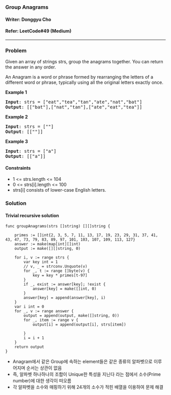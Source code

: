### Group Anagrams
#### Writer: Donggyu Cho
#### Refer: LeetCode#49 (Medium)
* * *
### Problem
Given an array of strings strs, group the anagrams together. You can return the answer in any order.

An Anagram is a word or phrase formed by rearranging the letters of a different word or phrase, typically using all the original letters exactly once.

<b>Example 1</b>
<pre>
<b>Input</b>: strs = ["eat","tea","tan","ate","nat","bat"]
<b>Output</b>: [["bat"],["nat","tan"],["ate","eat","tea"]]
</pre>

<b>Example 2</b>
<pre>
<b>Input</b>: strs = [""]
<b>Output</b>: [[""]]
</pre>

<b>Example 3</b>
<pre>
<b>Input</b>: strs = ["a"]
<b>Output</b>: [["a"]]
</pre>


#### Constraints
- 1 <= strs.length <= 104
- 0 <= strs[i].length <= 100
- strs[i] consists of lower-case English letters.

### Solution
#### Trivial recursive solution
```golang
func groupAnagrams(strs []string) [][]string {

	primes := []int{2, 3, 5, 7, 11, 13, 17, 19, 23, 29, 31, 37, 41, 43, 47, 73, 79, 83, 89, 97, 101, 103, 107, 109, 113, 127}
	answer := make(map[int][]int)
	output := make([][]string, 0)

	for i, v := range strs {
		var key int = 1
		// v, _ = strconv.Unquote(v)
		for _, t := range []byte(v) {
			key = key * primes[t-97]
		}
		if _, exist := answer[key]; !exist {
			answer[key] = make([]int, 0)
		}
		answer[key] = append(answer[key], i)
	}
	var i int = 0
	for _, v := range answer {
		output = append(output, make([]string, 0))
		for _, item := range v {
			output[i] = append(output[i], strs[item])

		}
		i = i + 1
	}
	return output
}
```

- Anagram에서 같은 Group에 속하는 element들은 같은 종류의 알파벳으로 이루어지며 순서는 상관이 없음
- 즉, 알파벳 하나하나의 조합이 Unique한 특성을 지닌다 라는 점에서 소수(Prime number)에 대한 생각이 떠오름
- 각 알파벳을 소수와 매핑하기 위해 24개의 소수가 적힌 배열을 이용하여 문제 해결 
